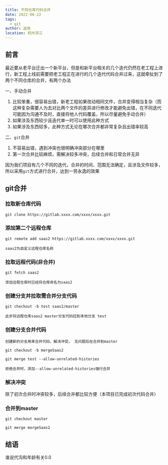 ```yaml
---
title: 不同仓库代码合并
date: 2022-06-22
tags: 
  - git
author: 追旅
location: 杭州滨江
---
```


## 前言

最近要从老平台迁出一个新平台，但是和新平台相关的几个迭代仍然在老工程上进行，新工程上线前需要把老工程正在进行的几个迭代代码合并过来，这就牵扯到了两个不同仓库的合并，有两个办法

一、手动合并

1. 比较笨重，很容易出错，新老工程如果改动相同文件，合并变得相当复杂（而这种复杂需要人为去对比两个文件的差异进行修改才能避免出错，在不同迭代可能因为沟通不及时，直接将他人代码覆盖，所以尽量避免手动合并）
2. 如果涉及东西较少且迭代单一时可以使用此种方式
3. 如果涉及东西较多，此种方式无论在哪次合并都非常复杂且出错率较高

二、```git```合并

1. 不容易出错，遇到冲突也很明确冲突部分在哪里
2. 第一次合并比较麻烦，需解决较多冲突，后续合并和日常合并无异

因为我们项目有几个不同的迭代，合并的时间、范围无法确定，且涉及文件较多，所以采用```git```方式进行合并，达到一劳永逸的效果

## git合并

### 拉取新仓库代码

```
git clone https://gitlab.xxxx.com/xxxx/xxxx.git
```

### 添加第二个远程仓库

```
git remote add saas2 https://gitlab.xxxx.com/xxxx/xxxx.git 

saas2为自定义远程仓库名称
```

### 拉取远程代码(非合并)

```
git fetch saas2

添加远程仓库时已经将仓库命名为saas2
```

### 创建分支并拉取需合并分支代码

```
git checkout -b test saas2/master

此步将远程仓库saas2 master分支代码拉到本地分支 test
```

### 创建分支合并代码

```
创建新的分支用来合并代码、解决冲突， 无问题后在合并到master

git checkout -b mergeSaas2

git merge test --allow-unrelated-histories

拒绝合并时，添加--allow-unrelated-histories强行合并
```

### 解决冲突

除了初次合并时冲突较多，后续合并都比较方便（本项目已完成初次代码合并）

### 合并到master

```
git checkout master

git merge mergeSaas2
```

## 结语

谁说代沟和年龄有关0.0
